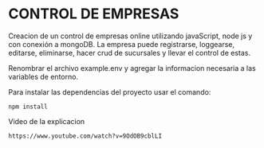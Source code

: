 # CONTROL DE EMPRESAS
Creacion de un control de empresas online utilizando javaScript, node js y con conexión a mongoDB.
La empresa puede  registrarse, loggearse, editarse, eliminarse, hacer crud de sucursales y llevar el control de estas.

Renombrar el archivo example.env y agregar la informacion necesaria a las variables de entorno.

Para instalar las dependencias del proyecto usar el comando:
```
npm install
```
Video de la explicacion
```
https://www.youtube.com/watch?v=9OdOB9cblLI
```